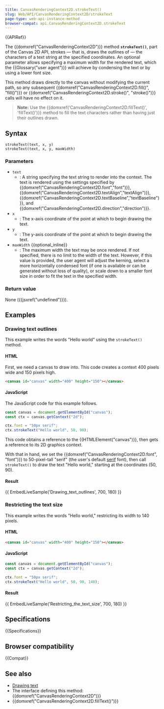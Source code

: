 ```yaml
---
title: CanvasRenderingContext2D.strokeText()
slug: Web/API/CanvasRenderingContext2D/strokeText
page-type: web-api-instance-method
browser-compat: api.CanvasRenderingContext2D.strokeText
---
```


{{APIRef}}

The {{domxref("CanvasRenderingContext2D")}} method
**`strokeText()`**, part of the Canvas 2D API, strokes — that
is, draws the outlines of — the characters of a text string at the specified
coordinates. An optional parameter allows specifying a maximum width for the rendered
text, which the {{Glossary("user agent")}} will achieve by condensing the text or by
using a lower font size.

This method draws directly to the canvas without modifying the current path, so any
subsequent {{domxref("CanvasRenderingContext2D.fill()", "fill()")}} or
{{domxref("CanvasRenderingContext2D.stroke()", "stroke()")}} calls will have no effect
on it.

> **Note:** Use the {{domxref('CanvasRenderingContext2D.fillText()', 'fillText()')}} method to
> fill the text characters rather than having just their outlines drawn.

## Syntax

```js-nolint
strokeText(text, x, y)
strokeText(text, x, y, maxWidth)
```

### Parameters

- `text`
  - : A string specifying the text string to render into the context.
    The text is rendered using the settings specified by
    {{domxref("CanvasRenderingContext2D.font","font")}},
    {{domxref("CanvasRenderingContext2D.textAlign","textAlign")}},
    {{domxref("CanvasRenderingContext2D.textBaseline","textBaseline")}}, and
    {{domxref("CanvasRenderingContext2D.direction","direction")}}.
- `x`
  - : The x-axis coordinate of the point at which to begin drawing the text.
- `y`
  - : The y-axis coordinate of the point at which to begin drawing the text.
- `maxWidth` {{optional_inline}}
  - : The maximum width the text may be once rendered. If not specified, there is no limit
    to the width of the text. However, if this value is provided, the user agent will
    adjust the kerning, select a more horizontally condensed font (if one is available or
    can be generated without loss of quality), or scale down to a smaller font size in
    order to fit the text in the specified width.

### Return value

None ({{jsxref("undefined")}}).

## Examples

### Drawing text outlines

This example writes the words "Hello world" using the `strokeText()` method.

#### HTML

First, we need a canvas to draw into. This code creates a context 400 pixels wide and
150 pixels high.

```html
<canvas id="canvas" width="400" height="150"></canvas>
```

#### JavaScript

The JavaScript code for this example follows.

```js
const canvas = document.getElementById("canvas");
const ctx = canvas.getContext("2d");

ctx.font = "50px serif";
ctx.strokeText("Hello world", 50, 90);
```

This code obtains a reference to the {{HTMLElement("canvas")}}, then gets a reference
to its 2D graphics context.

With that in hand, we set the {{domxref("CanvasRenderingContext2D.font", "font")}} to
50-pixel-tall "serif" (the user's default [serif](https://en.wikipedia.org/wiki/Serif) font),
then call `strokeText()` to draw the text "Hello world," starting at the
coordinates (50, 90).

#### Result

{{ EmbedLiveSample('Drawing_text_outlines', 700, 180) }}

### Restricting the text size

This example writes the words "Hello world," restricting its width to 140 pixels.

#### HTML

```html
<canvas id="canvas" width="400" height="150"></canvas>
```

#### JavaScript

```js
const canvas = document.getElementById("canvas");
const ctx = canvas.getContext("2d");

ctx.font = "50px serif";
ctx.strokeText("Hello world", 50, 90, 140);
```

#### Result

{{ EmbedLiveSample('Restricting_the_text_size', 700, 180) }}

## Specifications

{{Specifications}}

## Browser compatibility

{{Compat}}

## See also

- [Drawing text](/en-US/docs/Web/API/Canvas_API/Tutorial/Drawing_text)
- The interface defining this method: {{domxref("CanvasRenderingContext2D")}}
- {{domxref("CanvasRenderingContext2D.fillText()")}}
